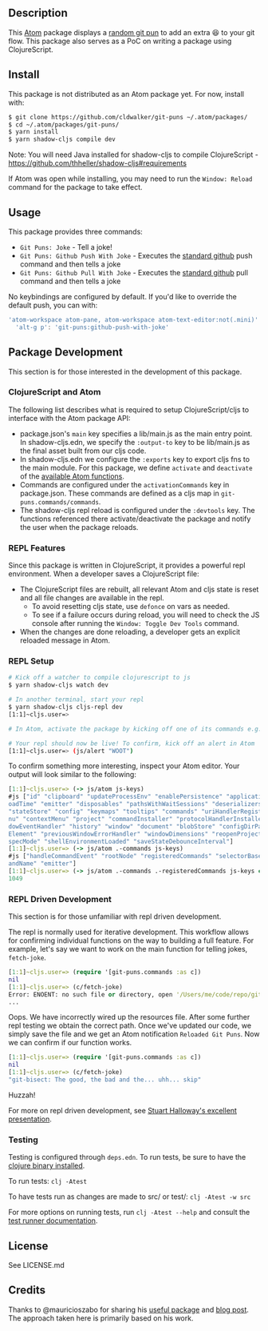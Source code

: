 ## Description

This [Atom](https://atom.io/) package displays a [random git pun](https://github.com/EugeneKay/git-jokes/) to add an extra 😆 to your git flow. This package also serves as a PoC on writing a package using ClojureScript.

## Install
This package is not distributed as an Atom package yet. For now, install with:

```sh
$ git clone https://github.com/cldwalker/git-puns ~/.atom/packages/
$ cd ~/.atom/packages/git-puns/
$ yarn install
$ yarn shadow-cljs compile dev
```
Note: You will need Java installed for shadow-cljs to compile ClojureScript - https://github.com/thheller/shadow-cljs#requirements

If Atom was open while installing, you may need to run the `Window: Reload` command for the package to take effect.

## Usage

This package provides three commands:

* `Git Puns: Joke` - Tell a joke!
* `Git Puns: Github Push With Joke` - Executes the [standard github](https://github.com/atom/github) push command and then tells a joke
* `Git Puns: Github Pull With Joke` - Executes the [standard github](https://github.com/atom/github) pull command and then tells a joke

No keybindings are configured by default. If you'd like to override the default push, you can with:

```js
'atom-workspace atom-pane, atom-workspace atom-text-editor:not(.mini)':
  'alt-g p': 'git-puns:github-push-with-joke'
```

## Package Development

This section is for those interested in the development of this package.

### ClojureScript and Atom

The following list describes what is required to setup ClojureScript/cljs to interface with the Atom package API:
* package.json's `main` key specifies a lib/main.js as the main entry point. In shadow-cljs.edn, we specify the `:output-to` key to be lib/main.js as the final asset built from our cljs code.
* In shadow-cljs.edn we configure the `:exports` key to export cljs fns to the main module. For this package, we define `activate` and `deactivate` of the [available Atom functions](https://flight-manual.atom.io/hacking-atom/sections/package-word-count/#source-code).
* Commands are configured under the `activationCommands` key in package.json. These commands are defined as a cljs map in `git-puns.commands/commands`.
* The shadow-cljs repl reload is configured under the `:devtools` key. The functions referenced there activate/deactivate the package and notify the user when the package reloads.

### REPL Features

Since this package is written in ClojureScript, it provides a powerful repl environment. When a developer saves a ClojureScript file:
* The ClojureScript files are rebuilt, all relevant Atom and cljs state is reset and all file changes are available in the repl.
  * To avoid resetting cljs state, use `defonce` on vars as needed.
  * To see if a failure occurs during reload, you will need to check the JS console after running the `Window: Toggle Dev Tools` command.
* When the changes are done reloading, a developer gets an explicit reloaded message in Atom.

### REPL Setup
```sh
# Kick off a watcher to compile clojurescript to js
$ yarn shadow-cljs watch dev

# In another terminal, start your repl
$ yarn shadow-cljs cljs-repl dev
[1:1]~cljs.user=>

# In Atom, activate the package by kicking off one of its commands e.g. choose "Git Puns: Joke"

# Your repl should now be live! To confirm, kick off an alert in Atom
[1:1]~cljs.user=> (js/alert "WOOT")
```

To confirm something more interesting, inspect your Atom editor. Your output will look similar to the following:

```clojure
[1:1]~cljs.user=> (-> js/atom js-keys)
#js ["id" "clipboard" "updateProcessEnv" "enablePersistence" "applicationDelegate" "nextProxyRequestId" "unloading" "l
oadTime" "emitter" "disposables" "pathsWithWaitSessions" "deserializers" "deserializeTimings" "views" "notifications"
"stateStore" "config" "keymaps" "tooltips" "commands" "uriHandlerRegistry" "grammars" "styles" "packages" "themes" "me
nu" "contextMenu" "project" "commandInstaller" "protocolHandlerInstaller" "textEditors" "workspace" "autoUpdater" "win
dowEventHandler" "history" "window" "document" "blobStore" "configDirPath" "appVersion" "initialStyleElements" "styles
Element" "previousWindowErrorHandler" "windowDimensions" "reopenProjectMenuManager" "backgroundStylesheet" "devMode" "
specMode" "shellEnvironmentLoaded" "saveStateDebounceInterval"]
[1:1]~cljs.user=> (-> js/atom .-commands js-keys)
#js ["handleCommandEvent" "rootNode" "registeredCommands" "selectorBasedListenersByCommandName" "inlineListenersByComm
andName" "emitter"]
[1:1]~cljs.user=> (-> js/atom .-commands .-registeredCommands js-keys count)
1049
```

### REPL Driven Development

This section is for those unfamiliar with repl driven development.

The repl is normally used for iterative development. This workflow allows for confirming individual functions on the way to building a full feature. For example, let's say we want to work on the main function for telling jokes, `fetch-joke`.

```clojure
[1:1]~cljs.user=> (require '[git-puns.commands :as c])
nil
[1:1]~cljs.user=> (c/fetch-joke)
Error: ENOENT: no such file or directory, open '/Users/me/code/repo/git-puns/lib/resources/jokes.txt'
...
```

Oops. We have incorrectly wired up the resources file. After some further repl testing we obtain the correct path. Once we've updated our code, we simply save the file and we get an Atom notification `Reloaded Git Puns`. Now we can confirm if our function works.

```clojure
[1:1]~cljs.user=> (require '[git-puns.commands :as c])
nil
[1:1]~cljs.user=> (c/fetch-joke)
"git-bisect: The good, the bad and the... uhh... skip"
```

Huzzah!

For more on repl driven development, see [Stuart Halloway's excellent presentation](https://github.com/stuarthalloway/presentations/wiki/REPL-Driven-Development).

### Testing

Testing is configured through `deps.edn`. To run tests, be sure to have the [clojure binary installed](https://clojure.org/guides/getting_started).

To run tests: `clj -Atest`

To have tests run as changes are made to src/ or test/: `clj -Atest -w src`

For more options on running tests, run `clj -Atest --help` and consult the [test runner documentation](https://github.com/Olical/cljs-test-runner).

## License
See LICENSE.md

## Credits
Thanks to @mauricioszabo for sharing his [useful package](https://github.com/mauricioszabo/atom-chlorine) and [blog post](https://mauricio.szabo.link/blog/2018/10/02/atom-packages-with-clojurescript-upgraded/#more-1022). The approach taken here is primarily based on his work.
